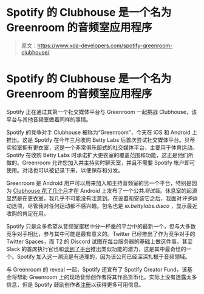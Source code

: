 # Spotify 的 Clubhouse 是一个名为 Greenroom 的音频室应用程序

> 原文：<https://www.xda-developers.com/spotify-greenroom-clubhouse/>

# Spotify 的 Clubhouse 是一个名为 Greenroom 的音频室应用程序

Spotify 正在通过其第一个社交媒体平台与 Greenroom 一起挑战 Clubhouse，该平台与其他音频室做着同样的事情。

Spotify 的竞争对手 Clubhouse 被称为“Greenroom”，今天在 iOS 和 Android 上推出。这是 Spotify 在今年三月收购 Betty Labs 后首次尝试社交媒体平台。贝蒂实验室拥有更衣室，这是一个非常俱乐部式的社交媒体平台，主要用于体育运动。Spotify 在收购 Betty Labs 时承诺扩大更衣室的覆盖范围和功能，这正是他们所做的。Greenroom 允许您加入并主持实时聊天室，并且不需要 Spotify 帐户即可使用。对话也可以被记录下来，以便保存和分发。

Greenroom 是 Android 用户可以用来加入和主持音频室的另一个平台，特别是因为 [Clubhouse 花了几个月](https://www.xda-developers.com/clubhouse-beta-testing-android-app/)才在 Android 上发布了一个公共*测试版*。休息室的起源显然是在更衣室，我几乎不可能没有注意到。在设置和安装它之后，我面对*许多*运动选项，尽管我对任何运动都不感兴趣。包名也是 *io.bettylabs.disco* ，显示最近收购的肯定在用。

Spotify 只是众多希望从音频室蛋糕中分一杯羹的平台中的最新一个，但与大多数竞争对手相比，参与其中可能是最有意义的。Twitter 已经推出了作为竞争对手的 Twitter Spaces，而 T2 的 Discord 试图在每台服务器的基础上做这件事。甚至 Slack 的首席执行官也和[谈到了平台](https://www.xda-developers.com/slack-add-clubhouse-style-audio-rooms-stories/)推出类似功能的潜力，这是其中最奇怪的一个。Spotify 加入这一潮流是有道理的，因为该公司已经深深扎根于音频领域。

与 Greenroom 的 reveal 一起，Spotify 还宣布了 Spotify Creator Fund，该基金将帮助 Greenroom 上的现场音频创作者将其作品货币化。实际上没有透露太多信息，但是 Spotify 鼓励创作者[注册](https://greenroomcreatorfund.byspotify.com/)以获得更多可用信息。